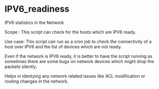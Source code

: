 # IPV6_readiness
IPV6 statistics in the Network

Scope : This script can check for the hosts which are IPV6 ready.

Use case: This script can run as a cron job to check the connectivity of a host over IPV6 and the list of devices which are not ready.

Even if the network is IPV6 ready, it is better to have the script running as sometimes there are some bugs on network devices which might drop the packets silently.

Helps in identying any network related issues like ACL modification or routing changes in the network.
